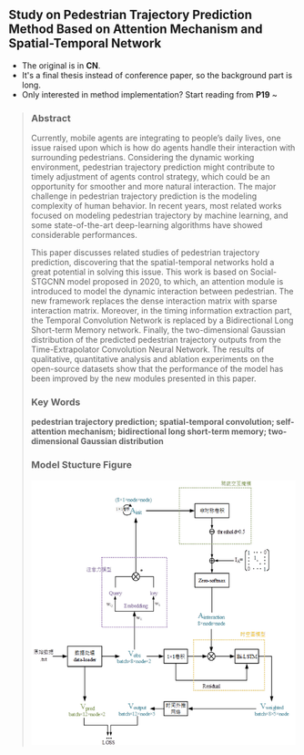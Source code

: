 ## Study on Pedestrian Trajectory Prediction Method Based on Attention Mechanism and Spatial-Temporal Network

-  The original is in **CN**. 
-  It's a final thesis instead of conference paper, so the background part is long. 
-  Only interested in method implementation? Start reading from **P19** ~ 
> ### Abstract 
> 
>  <tab>Currently, mobile agents are integrating to people’s daily lives, one issue raised upon which is how do agents handle their interaction with surrounding pedestrians. Considering the dynamic working environment, pedestrian trajectory prediction might contribute to timely adjustment of agents control strategy, which could be an opportunity for smoother and more natural interaction. The major challenge in pedestrian trajectory prediction is the modeling complexity of human behavior. In recent years, most related works focused on modeling pedestrian trajectory by machine learning, and some state-of-the-art deep-learning algorithms have showed considerable performances.   
>  
> This paper discusses related studies of pedestrian trajectory prediction, discovering that the spatial-temporal networks hold a great potential in solving this issue. This work is based on Social-STGCNN model proposed in 2020, to which, an attention module is introduced to model the dynamic interaction between pedestrian. The new framework replaces the dense interaction matrix with sparse interaction matrix. Moreover, in the timing information extraction part, the Temporal Convolution Network is replaced by a Bidirectional Long Short-term Memory network. Finally, the two-dimensional Gaussian distribution of the predicted pedestrian trajectory outputs from the Time-Extrapolator Convolution Neural Network. The results of qualitative, quantitative analysis and ablation experiments on the open-source datasets show that the performance of the model has been improved by the new modules presented in this paper.  
> 
> ### Key Words 
> **pedestrian trajectory prediction; spatial-temporal convolution; self-attention mechanism; bidirectional long short-term memory; two-dimensional Gaussian distribution**
> ### Model Stucture Figure
> ![image](https://github.com/Zhou-owl/arxiv-undergrad-thesis/blob/main/model%20structure.png)